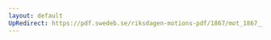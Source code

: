 ```yaml
---
layout: default
UpRedirect: https://pdf.swedeb.se/riksdagen-motions-pdf/1867/mot_1867__ak__00094/mot_1867__ak__00094_003.pdf
---
```

